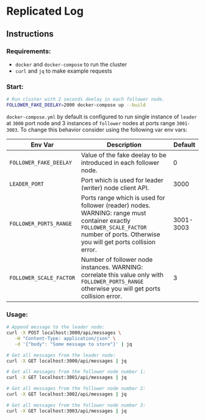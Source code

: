 # Replicated Log

## Instructions
### Requirements:
* `docker` and `docker-compose` to run the cluster
* `curl` and `jq` to make example requests
### Start:
```bash
# Run cluster with 2 seconds deelay in each follower node.
FOLLOWER_FAKE_DEELAY=2000 docker-compose up --build
```
`docker-compose.yml` by default is configured to run single instance of `leader` at `3000` port node and 3 instances of `follower` nodes at ports range `3001-3003`. To change this behavior consider using the following var env vars:

| Env Var | Description | Default | 
| ------- | ----------- | ------- |
| `FOLLOWER_FAKE_DEELAY` | Value of the fake deelay to be introduced in each follower node. | 0 |
| `LEADER_PORT` | Port which is used for leader (writer) node client API. | 3000 |
| `FOLLOWER_PORTS_RANGE` | Ports range which is used for follower (reader) nodes. WARNING: range must container exactly `FOLLOWER_SCALE_FACTOR` number of ports. Otherwise you will get ports collision error. | 3001-3003 |
| `FOLLOWER_SCALE_FACTOR` | Number of follower node instances. WARNING: correlate this value only with `FOLLOWER_PORTS_RANGE` otherwise you will get ports collision error. | 3 |
### Usage:
```bash
# Append message to the leader node:
curl -X POST localhost:3000/api/messages \
   -H "Content-Type: application/json" \
   -d '{"body": "Some message to store"}' | jq

# Get all messages from the leader node:
curl -X GET localhost:3000/api/messages | jq

# Get all messages from the follower node number 1:
curl -X GET localhost:3001/api/messages | jq

# Get all messages from the follower node number 2:
curl -X GET localhost:3002/api/messages | jq

# Get all messages from the follower node number 3:
curl -X GET localhost:3003/api/messages | jq
```